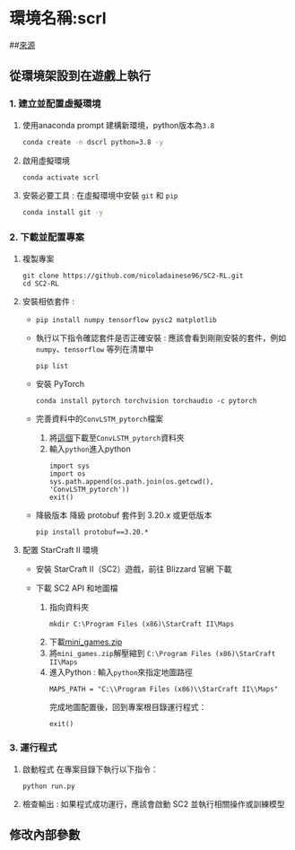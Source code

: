# 環境名稱:scrl
##[來源](https://github.com/nicoladainese96/SC2-RL)

## 從環境架設到在遊戲上執行

### 1. 建立並配置虛擬環境

1. 使用anaconda prompt 建構新環境，python版本為`3.8`
   ```bash
   conda create -n dscrl python=3.8 -y
   ```
   
2. 啟用虛擬環境
   ```bash
   conda activate scrl
   ```

3. 安裝必要工具 : 在虛擬環境中安裝 `git` 和 `pip`
   ```bash
   conda install git -y
   ```

### 2. 下載並配置專案

1. 複製專案
   ```
   git clone https://github.com/nicoladainese96/SC2-RL.git
   cd SC2-RL
   ```
   
2. 安裝相依套件 :
   * ```
     pip install numpy tensorflow pysc2 matplotlib
     ```
   * 執行以下指令確認套件是否正確安裝 : 應該會看到剛剛安裝的套件，例如 `numpy`、`tensorflow` 等列在清單中
     ```
     pip list
     ```

   * 安裝 PyTorch
     ```
     conda install pytorch torchvision torchaudio -c pytorch
     ```

   * 完善資料中的`ConvLSTM_pytorch`檔案
     1. 將[這個](https://github.com/ndrplz/ConvLSTM_pytorch)下載至`ConvLSTM_pytorch`資料夾
     2. 輸入`python`進入python
        ```
        import sys
        import os
        sys.path.append(os.path.join(os.getcwd(), 'ConvLSTM_pytorch'))
        exit()

   * 降級版本
     降級 protobuf 套件到 3.20.x 或更低版本
     ```
     pip install protobuf==3.20.*
     ```

     
   
   
4. 配置 StarCraft II 環境
   
   * 安裝 StarCraft II（SC2）遊戲，前往 Blizzard 官網 下載
     
   * 下載 SC2 API 和地圖檔
     1. 指向資料夾
        ```
        mkdir C:\Program Files (x86)\StarCraft II\Maps
        ```
     2. 下載[mini_games.zip](https://github.com/deepmind/pysc2/releases/download/v1.2/mini_games.zip)
     3. 將`mini_games.zip`解壓縮到 `C:\Program Files (x86)\StarCraft II\Maps`
     4. 進入Python : 輸入`python`來指定地圖路徑
        ```
        MAPS_PATH = "C:\\Program Files (x86)\\StarCraft II\\Maps"
        ```
        完成地圖配置後，回到專案根目錄運行程式：
        ```
        exit()
        ```
     
     
### 3. 運行程式

1. 啟動程式 在專案目錄下執行以下指令：
   ```
   python run.py
   ```
2. 檢查輸出 : 如果程式成功運行，應該會啟動 SC2 並執行相關操作或訓練模型


## 修改內部參數



